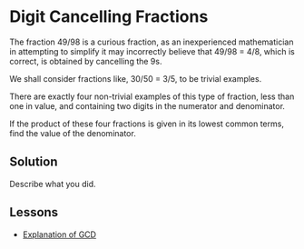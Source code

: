 # Digit Cancelling Fractions

The fraction 49/98 is a curious fraction, as an inexperienced mathematician 
in attempting to simplify it may incorrectly believe that 49/98 = 4/8, which 
is correct, is obtained by cancelling the 9s.

We shall consider fractions like, 30/50 = 3/5, to be trivial examples.

There are exactly four non-trivial examples of this type of fraction, less 
than one in value, and containing two digits in the numerator and denominator.

If the product of these four fractions is given in its lowest common terms, 
find the value of the denominator.


## Solution 


Describe what you did.


## Lessons


* [Explanation of GCD](https://stackoverflow.com/questions/11175131/code-for-greatest-common-divisor-in-python)